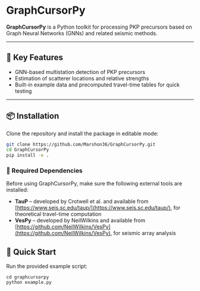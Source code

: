 # GraphCursorPy

**GraphCursorPy** is a Python toolkit for processing PKP precursors based on Graph Neural Networks (GNNs) and related seismic methods.

---

## 🌟 Key Features

- GNN-based multistation detection of PKP precursors
- Estimation of scatterer locations and relative strengths
- Built-in example data and precomputed travel-time tables for quick testing

---

## 📦 Installation

Clone the repository and install the package in editable mode:

```bash
git clone https://github.com/Marshon36/GraphCursorPy.git
cd GraphCursorPy
pip install -e .
```

### 🔧 Required Dependencies

Before using GraphCursorPy, make sure the following external tools are installed:

* **TauP** – developed by Crotwell et al. and available from [https://www.seis.sc.edu/taup/](https://www.seis.sc.edu/taup/), for theoretical travel-time computation
* **VesPy** – developed by NeilWilkins and available from [https://github.com/NeilWilkins/VesPy](https://github.com/NeilWilkins/VesPy), for seismic array analysis

## 🚀 Quick Start

Run the provided example script:

```
cd graphcursorpy
python example.py
```